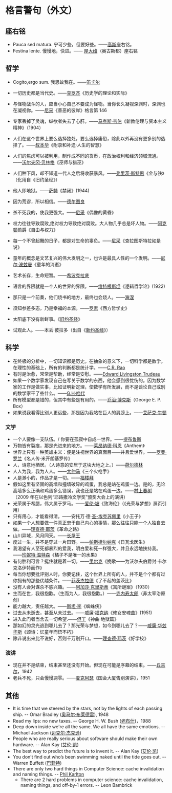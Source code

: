 # 格言警句（外文）

## 座右铭

- Pauca sed matura. 宁可少些，但要好些。——[高斯](../wiki/高斯.md)座右铭。
- Festina lente. 慢慢地，快进。—— [屋大维](../wiki/屋大维.md)（奥古斯都）座右铭

## 哲学

- Cogito,ergo sum. 我思故我在。——[笛卡尔](../wiki/笛卡尔.md)
- 一切历史都是当代史。——[克罗齐](../wiki/克罗齐.md)《历史学的理论和实际》
- 与怪物战斗的人，应当小心自己不要成为怪物。当你长久凝视深渊时，深渊也在凝视你。——[尼采](../wiki/尼采.md)《善恶的彼岸》格言第 146
- 专家丢掉了灵魂，纵欲者失去了心肝。——[马克斯·韦伯](../wiki/马克斯·韦伯.md)《新教伦理与资本主义精神》（1904）
- 人们在这个世界上要么选择独处，要么选择庸俗，除此以外再没有更多别的选择了。——[叔本华](../wiki/叔本华.md)《附录和补遗·人生的智慧》
- 人们的焦虑可以被利用，制作成不同的货币，在政治权利和经济领域流通。——[沃尔夫冈·贝林格](../wiki/沃尔夫冈·贝林格.md)《巫师与猎巫》
- 人们种下风，却不知道一代人之后将收获暴风。——[弗里茨·斯特恩](../wiki/弗里茨·斯特恩.md)《金与铁》（化用自《旧约圣经》）
- 他人即地狱。——[萨特](../wiki/萨特.md)《禁闭》(1944)
- 因为荒谬，所以相信。——[德尔图良](../wiki/Tertullianus.md)
- 杀不死我的，使我更强大。——[尼采](../wiki/尼采.md)《偶像的黄昏》
- 权力往往导致腐败,绝对权力导致绝对腐败。大人物几乎总是坏人物。——[阿克顿](../wiki/阿克顿.md)勋爵《自由与权力》
- 每一个不曾起舞的日子，都是对生命的辜负。——[尼采](../wiki/尼采.md)《查拉图斯特拉如是说》
- 童年的概念是文艺复兴的伟大发明之一，也许是最具人性的一个发明。——[尼尔·波兹曼](../wiki/尼尔·波兹曼.md)《童年的消逝》
- 艺术长存，生命短暂。——[希波克拉底](../wiki/希波克拉底.md)
- 语言的界限就是一个人的世界的界限。——[维特根斯坦](../wiki/维特根斯坦.md)《逻辑哲学论》(1922)
- 那只是一个前奏，他们烧书的地方，最终也会烧人。——[海涅](../wiki/海涅.md)
- 须知参差多态，乃是幸福的本源。——[罗素](../wiki/罗素.md)《西方哲学史》

- 太阳底下没有新鲜事。《[旧约圣经](../wiki/旧约圣经.md)》
- 试观此人。——本丢·彼拉多（出自《[新约圣经](../wiki/新约圣经.md)》）

## 科学

- 在终极的分析中，一切知识都是历史。在抽象的意义下，一切科学都是数学。在理性的基础上，所有的判断都是统计学。——[C.R. Rao](../wiki/C.R.%20Rao.md)
- 有时是治愈，常常是帮助，经常是安慰。——[Edward Livingston Trudeau](../wiki/Edward%20Livingston%20Trudeau.md)
- 如果一个数学家发现自己在写关于数学的东西，他会感到很忧伤的。因为数学家的工作是做实事，比如证明新定理，使数学有所发展，而不是谈论自己或别的数学家干了些什么。——[G.H·哈代](../wiki/G.H·哈代.md)
- 所有模型都是错的，但其中有些是有用的。——[乔治·博克斯](../wiki/乔治·博克斯.md)（George E. P. Box）
- 如果说我看得比别人更远些，那是因为我站在巨人的肩膀上。——[艾萨克·牛顿](../wiki/艾萨克·牛顿.md)

### 文学

- 一个人要像一支队伍。/ 你要在孤寂中自成一世界。——[提布鲁斯](../wiki/Tibullus.md)
- 万物皆有裂痕，那是光进来的地方。——[莱昂纳德·科恩](../wiki/莱昂纳德·科恩.md)《Anthem》
- 世界上只有一种英雄主义：便是注视世界的真面目——并且爱世界。——[罗曼·罗兰](../wiki/罗曼·罗兰.md)《名人传·米开朗基罗传》
- 人，诗意地栖居。（人诗意的安居于这块大地之上。）——[荷尔德林](../wiki/荷尔德林.md)
- 人人为我，我为人人。——[大仲马](../wiki/大仲马.md)《三个火枪手》
- 人是渺小的，作品才是一切。——[福楼拜](../wiki/福楼拜.md)
- 假如这里有坚固的高墙和撞墙破碎的鸡蛋，我总是站在鸡蛋一边。是的，无论高墙多么正确和鸡蛋多么错误，我也还是站在鸡蛋一边。——[村上春树](../wiki/村上春树.md)（2009 年在以色列“耶路撒冷文学奖”颁奖大会上的演讲）
- 光荣属于希腊，伟大属于罗马。——[爱伦·坡](../wiki/爱伦·坡.md)《致海伦》（《光荣与梦想》扉页引用）
- 只有用心，才能看得清。——安托万·德·[圣-埃克苏佩里](../wiki/圣-埃克苏佩里.md)《小王子》
- 如果一个人想要做一件真正忠于自己内心的事情，那么往往只能一个人独自去做。——[理查德·耶茨](../wiki/理查德·耶茨.md)《革命之路》
- 山川异域，风月同天。——[长屋王](../wiki/长屋王.md)
- 度过一生，并不是穿过一片田野。——[帕斯捷尔纳克](../wiki/帕斯捷尔纳克.md)《日瓦戈医生》
- 我渴望有人至死都暴烈的爱我，明白爱和死一样强大，并且永远地扶持我。——[珍妮特·温特森](../wiki/珍妮特·温特森.md)《橘子不是唯一的水果》
- 有何胜利可言？挺住就是着一切。——[里尔克](../wiki/里尔克.md)《挽歌——为沃尔夫伯爵封·卡尔克洛伊特而作》
- 每当你想要批评别人时，你要记住，这个世界上所有的人，并不是个个都有过你拥有的那些优越条件。——[菲茨杰拉德](../wiki/菲茨杰拉德.md)《了不起的盖茨比》
- 没有人会对谋杀不感兴趣。——[阿加莎·克里斯蒂](../wiki/阿加莎·克里斯蒂.md)《寓所谜案》（1930）
- 生而在世，我很抱歉。（生而为人，我很抱歉。）——[寺内寿太郎](../wiki/寺内寿太郎.md)（非太宰治原创）
- 能力越大，责任越大。——[斯坦·李](../wiki/斯坦·李.md)《蜘蛛侠》
- 过去从未逝去，甚至从未过去。——威廉·[福克纳](../wiki/福克纳.md)《修女安魂曲》(1951)
- 进入此门者当舍去一切希望.——[但丁](../wiki/但丁.md)《神曲·地狱篇》
- 那如幻的灵光逃到哪儿去了？那光荣与梦想，如今到哪儿去了？——[威廉·华兹华斯](../wiki/威廉·华兹华斯.md)《颂诗：忆童年而悟不朽》
- 除非说出来比不说好，否则千万别开口。——[理查德·耶茨](../wiki/理查德·耶茨.md)《好学校》

### 演讲

- 现在并不是结束，结束甚至还没有开始。但现在可能是序幕的结束。——[丘吉尔](../wiki/丘吉尔.md)，1942
- 老兵不死，只会慢慢凋零。——[麦克阿瑟](../wiki/麦克阿瑟.md)《国会大厦告别演讲》，1951

## 其他

- It is time that we steered by the stars, not by the lights of each passing ship. -- Omar Bradley ([奥马尔·布莱德雷](../wiki/奥马尔·布莱德雷.md)), 1948
- Read my lips: no new taxes. -- George H. W. Bush ([老布什](../wiki/老布什.md))，1988
- Deep down inside we're all the same. We all have the same emotions. -- Michael Jackson ([迈克尔·杰克逊](../wiki/迈克尔·杰克逊.md))
- People who are really serious about software should make their own hardware. -- Alan Kay ([艾伦·凯](../wiki/艾伦·凯.md))
- The best way to predict the future is to invent it. -- Alan Kay ([艾伦·凯](../wiki/艾伦·凯.md))
- You don’t find out who’s been swimming naked until the tide goes out. -- Warren Buffett ([巴菲特](../wiki/巴菲特.md))
- There are only two hard things in Computer Science: cache invalidation and naming things. -- [Phil Karlton](../wiki/Phil%20Karlton.md)
  - There are 2 hard problems in computer science: cache invalidation, naming things, and off-by-1 errors. -- Leon Bambrick
